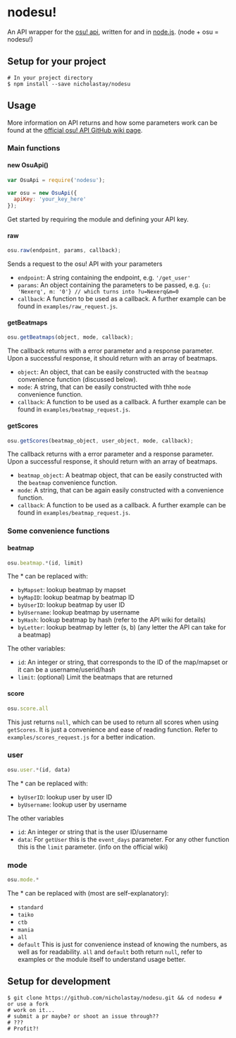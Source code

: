 nodesu!
======

An API wrapper for the [osu! api](https://github.com/ppy/osu-api/wiki), written for and in [node.js](https://nodejs.org/).
(node + osu = nodesu!)

## Setup for your project
```
# In your project directory
$ npm install --save nicholastay/nodesu
```

## Usage
More information on API returns and how some parameters work can be found at the [official osu! API GitHub wiki page](https://github.com/ppy/osu-api/wiki).
### Main functions
#### new OsuApi()
```javascript
var OsuApi = require('nodesu');

var osu = new OsuApi({
  apiKey: 'your_key_here'
});
```
Get started by requiring the module and defining your API key.

#### raw
```javascript
osu.raw(endpoint, params, callback);
```
Sends a request to the osu! API with your parameters
* `endpoint`: A string containing the endpoint, e.g. `'/get_user'`
* `params`: An object containing the parameters to be passed, e.g. `{u: 'Nexerq', m: '0'} // which turns into ?u=Nexerq&m=0`
* `callback`: A function to be used as a callback.
A further example can be found in `examples/raw_request.js`.

#### getBeatmaps
```javascript
osu.getBeatmaps(object, mode, callback);
```
The callback returns with a error parameter and a response parameter. Upon a successful response, it should return with an array of beatmaps.
* `object`: An object, that can be easily constructed with the `beatmap` convenience function (discussed below).
* `mode`: A string, that can be easily constructed with thhe `mode` convenience function.
* `callback`: A function to be used as a callback.
A further example can be found in `examples/beatmap_request.js`.

#### getScores
```javascript
osu.getScores(beatmap_object, user_object, mode, callback);
```
The callback returns with a error parameter and a response parameter. Upon a successful response, it should return with an array of beatmaps.
* `beatmap_object`: A beatmap object, that can be easily constructed with the `beatmap` convenience function.
* `mode`: A string, that can be again easily constructed with a convenience function.
* `callback`: A function to be used as a callback.
A further example can be found in `examples/beatmap_request.js`.


### Some convenience functions
#### beatmap
```javascript
osu.beatmap.*(id, limit)
```
The * can be replaced with:
* `byMapset`: lookup beatmap by mapset
* `byMapID`: lookup beatmap by beatmap ID
* `byUserID`: lookup beatmap by user ID
* `byUsername`: lookup beatmap by username
* `byHash`: lookup beatmap by hash (refer to the API wiki for details)
* `byLetter`: lookup beatmap by letter (s, b) (any letter the API can take for a beatmap)

The other variables:
* `id`: An integer or string, that corresponds to the ID of the map/mapset or it can be a username/userid/hash
* `limit`: (optional) Limit the beatmaps that are returned


#### score
```javascript
osu.score.all
```
This just returns `null`, which can be used to return all scores when using `getScores`. It is just a convenience and ease of reading function. Refer to `examples/scores_request.js` for a better indication.


### user
```javascript
osu.user.*(id, data)
```
The * can be replaced with:
* `byUserID`: lookup user by user ID
* `byUsername`: lookup user by username

The other variables
* `id`: An integer or string that is the user ID/username
* `data`: For `getUser` this is the `event_days` parameter. For any other function this is the `limit` parameter. (info on the official wiki)


### mode
```javascript
osu.mode.*
```
The * can be replaced with (most are self-explanatory):
* `standard`
* `taiko`
* `ctb`
* `mania`
* `all`
* `default`
This is just for convenience instead of knowing the numbers, as well as for readability. `all` and `default` both return `null`, refer to examples or the module itself to understand usage better.



## Setup for development
```
$ git clone https://github.com/nicholastay/nodesu.git && cd nodesu # or use a fork
# work on it...
# submit a pr maybe? or shoot an issue through??
# ???
# Profit?!
```
